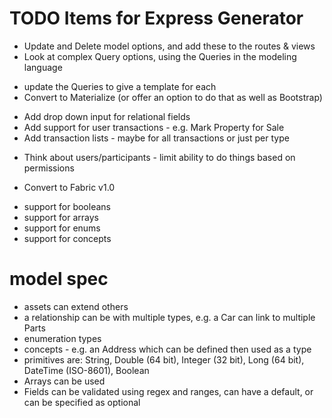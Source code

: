 # TODO Items for Express Generator

* Update and Delete model options, and add these to the routes & views
* Look at complex Query options, using the Queries in the modeling language
- update the Queries to give a template for each
- Convert to Materialize (or offer an option to do that as well as Bootstrap)
* Add drop down input for relational fields
* Add support for user transactions - e.g. Mark Property for Sale
* Add transaction lists - maybe for all transactions or just per type
- Think about users/participants - limit ability to do things based on permissions
* Convert to Fabric v1.0
- support for booleans
- support for arrays
- support for enums
- support for concepts

# model spec
- assets can extend others
- a relationship can be with multiple types, e.g. a Car can link to multiple Parts
- enumeration types
- concepts - e.g. an Address which can be defined then used as a type
- primitives are: String, Double (64 bit), Integer (32 bit), Long (64 bit), DateTime (ISO-8601), Boolean
- Arrays can be used
- Fields can be validated using regex and ranges, can have a default, or can be specified as optional
